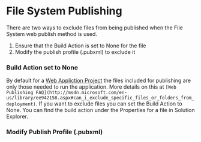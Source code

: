 # File System Publishing

There are two ways to exclude files from being published when the File System web publish method is used.

1. Ensure that the Build Action is set to None for the file
1. Modify the publish profile (.pubxml) to exclude it


### Build Action set to None
By default for a [Web Appliction Project](http://msdn.microsoft.com/en-us/library/dd547590.aspx) the files included for publishing are only those needed to run the application. More details on this at `[Web Publishing FAQ](http://msdn.microsoft.com/en-us/library/ee942158.aspx#can_i_exclude_specific_files_or_folders_from_deployment)`. If you want to exclude files you can set the Build Action to None. You can find the build action under the Properties for a file in Solution Explorer.


### Modify Publish Profile (.pubxml)
